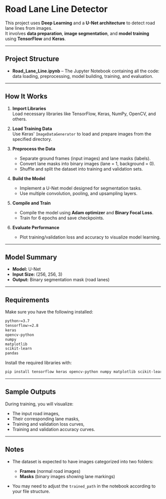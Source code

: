 
# Road Lane Line Detector

This project uses **Deep Learning** and a **U-Net architecture** to detect road lane lines from images.  
It involves **data preparation**, **image segmentation**, and **model training** using **TensorFlow** and **Keras**.

---

## Project Structure

- **Road_Lane_Line.ipynb** – The Jupyter Notebook containing all the code: data loading, preprocessing, model building, training, and evaluation.

---

## How It Works

1. **Import Libraries**  
   Load necessary libraries like TensorFlow, Keras, NumPy, OpenCV, and others.

2. **Load Training Data**  
   Use Keras' `ImageDataGenerator` to load and prepare images from the specified directory.

3. **Preprocess the Data**  
   - Separate ground frames (input images) and lane masks (labels).
   - Convert lane masks into binary images (lane = 1, background = 0).
   - Shuffle and split the dataset into training and validation sets.

4. **Build the Model**  
   - Implement a U-Net model designed for segmentation tasks.
   - Use multiple convolution, pooling, and upsampling layers.

5. **Compile and Train**  
   - Compile the model using **Adam optimizer** and **Binary Focal Loss**.
   - Train for 6 epochs and save checkpoints.

6. **Evaluate Performance**  
   - Plot training/validation loss and accuracy to visualize model learning.

---

## Model Summary

- **Model:** U-Net
- **Input Size:** (256, 256, 3)
- **Output:** Binary segmentation mask (road lanes)

---

## Requirements

Make sure you have the following installed:

```bash
python>=3.7
tensorflow>=2.8
keras
opencv-python
numpy
matplotlib
scikit-learn
pandas
```

Install the required libraries with:

```bash
pip install tensorflow keras opencv-python numpy matplotlib scikit-learn pandas
```

---

## Sample Outputs

During training, you will visualize:
- The input road images,
- Their corresponding lane masks,
- Training and validation loss curves,
- Training and validation accuracy curves.

---

## Notes

- The dataset is expected to have images categorized into two folders:
  - **Frames** (normal road images)
  - **Masks** (binary images showing lane markings)

- You may need to adjust the `trained_path` in the notebook according to your file structure.
